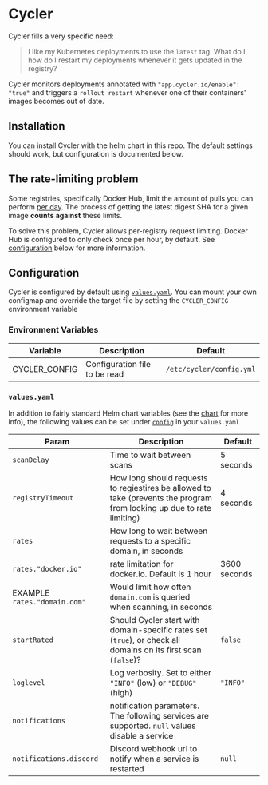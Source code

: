# Cycler

Cycler fills a very specific need:

> I like my Kubernetes deployments to use the `latest` tag. What do I how do I 
> restart my deployments whenever it gets updated in the registry?

Cycler monitors deployments annotated with `"app.cycler.io/enable": "true"` and triggers
a `rollout restart` whenever one of their containers' images becomes out of date.

## Installation

You can install Cycler with the helm chart in this repo. The default settings should work,
but configuration is documented below.

## The rate-limiting problem

Some registries, specifically Docker Hub, limit the amount of pulls you can perform [per day](https://docs.docker.com/docker-hub/download-rate-limit/).
The process of getting the latest digest SHA for a given image **counts against** these limits.

To solve this problem, Cycler allows per-registry request limiting. Docker Hub is configured
to only check once per hour, by default. See [configuration](Configuration) below for more
information.

## Configuration

Cycler is configured by default using [`values.yaml`](./helm/cycler/values.yaml).
You can mount your own configmap and override the target file by setting the
`CYCLER_CONFIG` environment variable

### Environment Variables

| Variable | Description | Default
|-|-|-|
| CYCLER_CONFIG | Configuration file to be read | `/etc/cycler/config.yml`

### `values.yaml`
In addition to fairly standard Helm chart variables (see the [chart](./helm/cycler) for more info), the following values can be set under [`config`](./helm/cycler/values.yaml#L114) in your `values.yaml`

| Param | Description | Default
|-|-|-|
| `scanDelay` | Time to wait between scans | 5 seconds
| `registryTimeout` | How long should requests to regiestires be allowed to take (prevents the program from locking up due to rate limiting) | 4 seconds
| `rates` | How long to wait between requests to a specific domain, in seconds
| `rates."docker.io"` | rate limitation for docker.io. Default is 1 hour | 3600 seconds
| EXAMPLE `rates."domain.com"` | Would limit how often `domain.com` is queried when scanning, in seconds |
| `startRated` | Should Cycler start with domain-specific rates set (`true`), or check all domains on its first scan (`false`)? | `false`
| `loglevel` | Log verbosity. Set to either `"INFO"` (low) or `"DEBUG"` (high) | `"INFO"`
| `notifications` | notification parameters. The following services are supported. `null` values disable a service
| `notifications.discord` | Discord webhook url to notify when a service is restarted | `null`